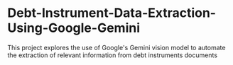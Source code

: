 # Debt-Instrument-Data-Extraction-Using-Google-Gemini
This project explores the use of Google's Gemini vision model to automate the extraction of relevant information from debt instruments documents
